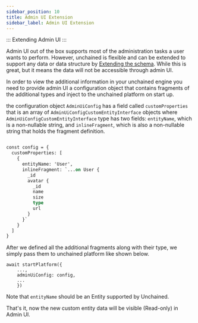 ```yaml
---
sidebar_position: 10
title: Admin UI Extension
sidebar_label: Admin UI Extension
---
```

:::
 Extending Admin UI 
:::

Admin UI out of the box supports most of the administration tasks a user wants to perform. 
However, unchained is flexible and can be extended to support any data or data structure by [Extending the schema](../advanced/extending-schema). While this is great, but it means the data will not be accessible through admin UI.

In order to view the additional information in your unchained engine you need to provide admin UI a configuration object
that contains fragments of the additional types and inject to the unchained platform on start up.

the configuration object `AdminUiConfig` has a field called `customProperties` that is an array of `AdminUiConfigCustomEntityInterface` objects where `AdminUiConfigCustomEntityInterface` type has two fields: `entityName`, which is a non-nullable string, and `inlineFragment`, which is also a non-nullable string that holds the fragment definition.


```graphql

const config = {
  customProperties: [
    {
      entityName: 'User',
      inlineFragment: `...on User {
        _id
        avatar {
          _id
          name
          size
          type
          url
        }
      }`
    }
  ]
}
```


After we defined all the additional fragments along with their type, we simply pass them to unchained platform 
like shown below.

```
await startPlatform({
    ...,
    adminUiConfig: config,
    ...
    })
```

Note that `entityName` should be an Entity supported by Unchained.


That's it, now the new custom entity data will be visible (Read-only) in Admin UI.